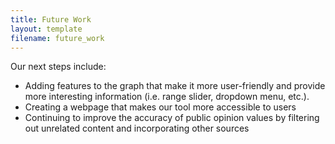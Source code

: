 ```yaml
---
title: Future Work
layout: template
filename: future_work
---
```


Our next steps include:
- Adding  features to the graph that make it more user-friendly and provide more interesting information (i.e. range slider, dropdown menu, etc.).
- Creating a webpage that makes our tool more accessible to users
- Continuing to improve the accuracy of public opinion values by filtering out unrelated content and incorporating other sources
